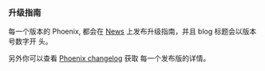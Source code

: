 
### 升级指南

每一个版本的 Phoenix, 都会在 [News](http://www.phoenixframework.org/blog) 上发布升级指南，并且 blog 标题会以版本号数字开
头。

另外你可以查看 [Phoenix changelog](https://github.com/phoenixframework/phoenix/blob/master/CHANGELOG.md) 获取
每一个发布版的详情。
